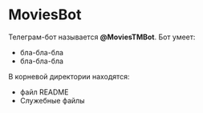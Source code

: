 # MoviesBot

Телеграм-бот называется **@MoviesTMBot**. Бот умеет:
- бла-бла-бла
- бла-бла-бла

В корневой директории находятся:
- файл README
- Служебные файлы

